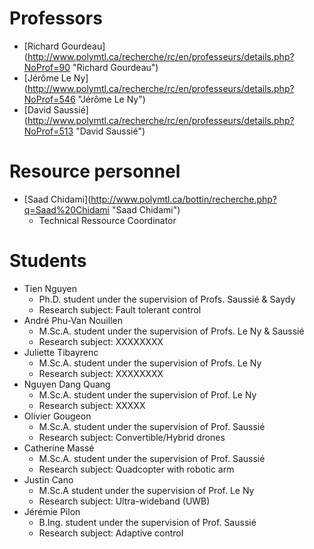 # Professors

* \[Richard Gourdeau\]\(http://www.polymtl.ca/recherche/rc/en/professeurs/details.php?NoProf=90 "Richard Gourdeau"\)
* \[Jérôme Le Ny\]\(http://www.polymtl.ca/recherche/rc/en/professeurs/details.php?NoProf=546 "Jérôme Le Ny"\)
* \[David Saussié\]\(http://www.polymtl.ca/recherche/rc/en/professeurs/details.php?NoProf=513 "David Saussié"\)

# Resource personnel

* \[Saad Chidami\]\(http://www.polymtl.ca/bottin/recherche.php?q=Saad%20Chidami "Saad Chidami"\)
  * Technical Ressource Coordinator

# Students

* Tien Nguyen
  * Ph.D. student under the supervision of Profs. Saussié & Saydy
  * Research subject: Fault tolerant control
* André Phu-Van Nouillen
  * M.Sc.A. student under the supervision of Profs. Le Ny & Saussié
  * Research subject: XXXXXXXX
* Juliette Tibayrenc
  * M.Sc.A. student under the supervision of Profs. Le Ny
  * Research subject: XXXXXXXX
* Nguyen Dang Quang
  * M.Sc.A. student under the supervision of Prof. Le Ny
  * Research subject: XXXXX
* Olivier Gougeon
  * M.Sc.A. student under the supervision of Prof. Saussié
  * Research subject: Convertible/Hybrid drones
* Catherine Massé
  * M.Sc.A. student under the supervision of Prof. Saussié
  * Research subject: Quadcopter with robotic arm
* Justin Cano
  * M.Sc.A student under the supervision of Prof. Le Ny
  * Research subject: Ultra-wideband \(UWB\)
* Jérémie Pilon
  * B.Ing. student under the supervision of Prof. Saussié
  * Research subject: Adaptive control





